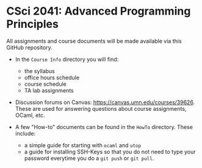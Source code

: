# CSci 2041: Advanced Programming Principles

All assignments and course documents will be made available via this
GitHub repository.

+ In the ``Course Info`` directory you will find:
  - the syllabus
  - office hours schedule
  - course schedule
  - TA lab assignments

+ Discussion forums on Canvas: https://canvas.umn.edu/courses/39626.
  These are used for answering questions about course assignments,
  OCaml, etc.

+ A few "How-to" documents can be found in the ``HowTo`` directory.
  These include:
  - a simple guide for starting with ``ocaml`` and ``utop``
  - a guide for installing SSH-Keys so that you do not need to type
    your password everytime you do a ``git push`` or ``git pull``.  
    
    
